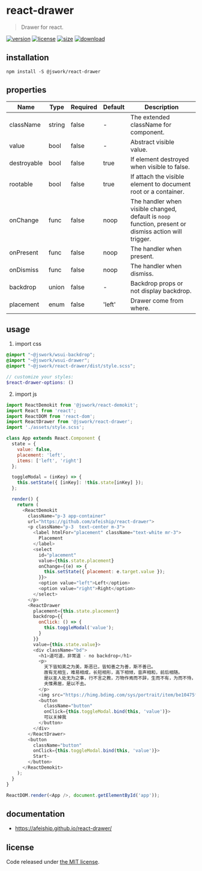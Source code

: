 # react-drawer
> Drawer for react.

[![version][version-image]][version-url]
[![license][license-image]][license-url]
[![size][size-image]][size-url]
[![download][download-image]][download-url]

## installation
```shell
npm install -S @jswork/react-drawer
```

## properties
| Name        | Type   | Required | Default | Description                                                                                           |
| ----------- | ------ | -------- | ------- | ----------------------------------------------------------------------------------------------------- |
| className   | string | false    | -       | The extended className for component.                                                                 |
| value       | bool   | false    | -       | Abstract visible value.                                                                               |
| destroyable | bool   | false    | true    | If element destroyed when visible to false.                                                           |
| rootable    | bool   | false    | true    | If attach the visible element to document root or a container.                                        |
| onChange    | func   | false    | noop    | The handler when visible changed, default is `noop` function, present or dismiss action will trigger. |
| onPresent   | func   | false    | noop    | The handler when present.                                                                             |
| onDismiss   | func   | false    | noop    | The handler when dismiss.                                                                             |
| backdrop    | union  | false    | -       | Backdrop props or not display backdrop.                                                               |
| placement   | enum   | false    | 'left'  | Drawer come from where.                                                                               |


## usage
1. import css
  ```scss
  @import "~@jswork/wsui-backdrop";
  @import "~@jswork/wsui-drawer";
  @import "~@jswork/react-drawer/dist/style.scss";

  // customize your styles:
  $react-drawer-options: ()
  ```
2. import js
  ```js
  import ReactDemokit from '@jswork/react-demokit';
  import React from 'react';
  import ReactDOM from 'react-dom';
  import ReactDrawer from '@jswork/react-drawer';
  import './assets/style.scss';

  class App extends React.Component {
    state = {
      value: false,
      placement: 'left',
      items: ['left', 'right']
    };

    toggleModal = (inKey) => {
      this.setState({ [inKey]: !this.state[inKey] });
    };

    render() {
      return (
        <ReactDemokit
          className="p-3 app-container"
          url="https://github.com/afeiship/react-drawer">
          <p className="p-3  text-center m-3">
            <label htmlFor="placement" className="text-white mr-3">
              Placement
            </label>
            <select
              id="placement"
              value={this.state.placement}
              onChange={(e) => {
                this.setState({ placement: e.target.value });
              }}>
              <option value="left">Left</option>
              <option value="right">Right</option>
            </select>
          </p>
          <ReactDrawer
            placement={this.state.placement}
            backdrop={{
              onClick: () => {
                this.toggleModal('value');
              }
            }}
            value={this.state.value}>
            <div className="bd">
              <h1>道可道，非常道 - no backdrop</h1>
              <p>
                天下皆知美之为美，斯恶已，皆知善之为善，斯不善已。
                故有无相生，难易相成，长短相形，高下相倾，音声相和，前后相随。
                是以圣人处无为之事，行不言之教，万物作焉而不辞，生而不有，为而不恃，功成而弗居。
                夫惟弗居，是以不去。
              </p>
              <img src="https://himg.bdimg.com/sys/portrait/item/be10475f686d6c73db00.jpg" />
              <button
                className="button"
                onClick={this.toggleModal.bind(this, 'value')}>
                可以关掉我
              </button>
            </div>
          </ReactDrawer>
          <button
            className="button"
            onClick={this.toggleModal.bind(this, 'value')}>
            Start~
          </button>
        </ReactDemokit>
      );
    }
  }

  ReactDOM.render(<App />, document.getElementById('app'));
  ```

## documentation
- https://afeiship.github.io/react-drawer/


## license
Code released under [the MIT license](https://github.com/afeiship/react-drawer/blob/master/LICENSE.txt).

[version-image]: https://img.shields.io/npm/v/@jswork/react-drawer
[version-url]: https://npmjs.org/package/@jswork/react-drawer

[license-image]: https://img.shields.io/npm/l/@jswork/react-drawer
[license-url]: https://github.com/afeiship/react-drawer/blob/master/LICENSE.txt

[size-image]: https://img.shields.io/bundlephobia/minzip/@jswork/react-drawer
[size-url]: https://github.com/afeiship/react-drawer/blob/master/dist/react-drawer.min.js

[download-image]: https://img.shields.io/npm/dm/@jswork/react-drawer
[download-url]: https://www.npmjs.com/package/@jswork/react-drawer
